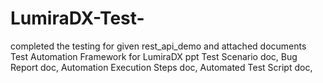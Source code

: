 # LumiraDX-Test-
completed the testing for given rest_api_demo and attached documents    
Test Automation Framework for LumiraDX ppt
Test Scenario doc,
Bug Report doc,
Automation Execution Steps doc,
Automated Test Script doc,


